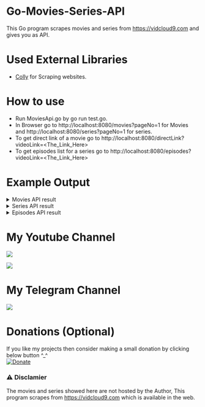# Go-Movies-Series-API
This Go program scrapes movies and series from https://vidcloud9.com and gives you as API.

# Used External Libraries
* [Colly](https://github.com/gocolly/colly) for Scraping websites.

# How to use
* Run MoviesApi.go by go run test.go.
* In Browser go to http://localhost:8080/movies?pageNo=1 for Movies and http://localhost:8080/series?pageNo=1 for series.
* To get direct link of a movie go to http://localhost:8080/directLink?videoLink=<The_Link_Here>
* To get episodes list for a series go to http://localhost:8080/episodes?videoLink=<The_Link_Here>

# Example Output

<details>
  <summary>Movies API result</summary>
  <b>Here is the output result for movies.</b>
  
  
  ```json
  [{
    "Title": "Together (2021)",
    "Link": "https://vidcloud9.com/videos/together-2021",
    "Poster": "https://cdn.themovieseries.net/cover/together-2021.png"
  },
  {
    "Title": "Spin",
    "Link": "https://vidcloud9.com/videos/spin",
    "Poster": "https://cdn.themovieseries.net/cover/spin.png"
}]
  ```
</details>

<details>
  <summary>Series API result</summary>
  <b>Here is the output result for series.</b>
  
  
  ```json
  [{
		"Title": "DC's Legends of Tomorrow - Season 6 Episode 12 - Bored on Board Onboard",
		"Link": "https://vidcloud9.com/videos/dcs-legends-of-tomorrow-season-6-episode-12-bored-on-board-onboard",
		"Poster": "https://cdn.themovieseries.net/cover/dcs-legends-of-tomorrow-season-6.png"
	},
	{
		"Title": "Last Week Tonight With John Oliver - Season 8 Episode 21",
		"Link": "https://vidcloud9.com/videos/last-week-tonight-with-john-oliver-season-8-episode-21",
		"Poster": "https://cdn.themovieseries.net/cover/last-week-tonight-with-john-oliver-season-8.png"
	}]
  ```
</details>

<details>
  <summary>Episodes API result</summary>
  <b>Here is the output result for episodes.</b>
  
  
  ```json
  [{
		"EpisodeNumber": "DC's Legends of Tomorrow - Season 6 Episode 12 - Bored on Board Onboard",
		"EpisodeUrl": "https://vidcloud9.com/videos/dcs-legends-of-tomorrow-season-6-episode-12-bored-on-board-onboard"
	},
	{
		"EpisodeNumber": "DC's Legends of Tomorrow - Season 6 Episode 11 - The Final Frame",
		"EpisodeUrl": "https://vidcloud9.com/videos/dcs-legends-of-tomorrow-season-6-episode-11-the-final-frame"
	}]
  ```
</details>
  
# My Youtube Channel
[![](https://img.shields.io/badge/Subscribe-red?style=for-the-badge&logo=YouTube)](https://www.youtube.com/channel/UCVGasc5jr45eZUpZNHvbtWQ)

[![](https://img.shields.io/youtube/channel/subscribers/UCVGasc5jr45eZUpZNHvbtWQ?style=social)](https://www.youtube.com/channel/UCVGasc5jr45eZUpZNHvbtWQ)

# My Telegram Channel
[![](https://img.shields.io/badge/Telegram-Join%20Now-blue?style=for-the-badge&logo=Telegram)](https://t.me/cracked4free)

# Donations (Optional)
If you like my projects then consider making a small donation by clicking below button ^_^
<br/>
[![Donate](https://img.shields.io/badge/Donate-PayPal-blue.svg)](https://www.paypal.com/paypalme/henryrics)

### ⚠ Disclamier
The movies and series showed here are not hosted by the Author, This program scrapes from https://vidcloud9.com which is available in the web.
